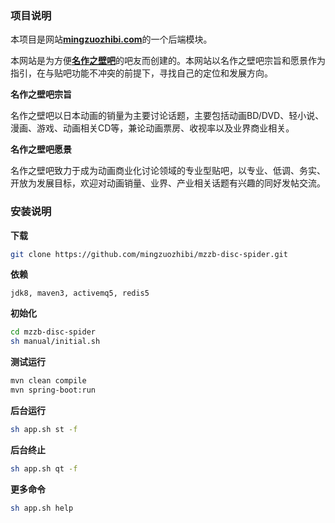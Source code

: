 ### 项目说明

本项目是网站[**mingzuozhibi.com**][mzzb]的一个后端模块。

本网站是为方便[**名作之壁吧**][home]的吧友而创建的。本网站以名作之壁吧宗旨和愿景作为指引，在与贴吧功能不冲突的前提下，寻找自己的定位和发展方向。

**名作之壁吧宗旨**

名作之壁吧以日本动画的销量为主要讨论话题，主要包括动画BD/DVD、轻小说、漫画、游戏、动画相关CD等，兼论动画票房、收视率以及业界商业相关。

**名作之壁吧愿景**

名作之壁吧致力于成为动画商业化讨论领域的专业型贴吧，以专业、低调、务实、开放为发展目标，欢迎对动画销量、业界、产业相关话题有兴趣的同好发帖交流。

[home]: https://tieba.baidu.com/f?kw=名作之壁&ie=utf-8
[mzzb]: https://mingzuozhibi.com

### 安装说明

**下载**
```bash
git clone https://github.com/mingzuozhibi/mzzb-disc-spider.git
```

**依赖**
```
jdk8, maven3, activemq5, redis5
```

**初始化**
```bash
cd mzzb-disc-spider
sh manual/initial.sh
```

**测试运行**
```bash
mvn clean compile
mvn spring-boot:run
```

**后台运行**
```bash
sh app.sh st -f
```

**后台终止**
```bash
sh app.sh qt -f
```

**更多命令**
```bash
sh app.sh help
```
